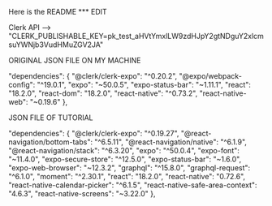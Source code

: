 Here is the README *** EDIT 

Clerk API --> "CLERK_PUBLISHABLE_KEY=pk_test_aHVtYmxlLW9zdHJpY2gtNDguY2xlcmsuYWNjb3VudHMuZGV2JA"

ORIGINAL JSON FILE ON MY MACHINE

"dependencies": {
    "@clerk/clerk-expo": "^0.20.2",
    "@expo/webpack-config": "^19.0.1",
    "expo": "~50.0.5",
    "expo-status-bar": "~1.11.1",
    "react": "18.2.0",
    "react-dom": "18.2.0",
    "react-native": "^0.73.2",
    "react-native-web": "~0.19.6"
  },

JSON FILE OF TUTORIAL

"dependencies": {
    "@clerk/clerk-expo": "^0.19.27",
    "@react-navigation/bottom-tabs": "^6.5.11",
    "@react-navigation/native": "^6.1.9",
    "@react-navigation/stack": "^6.3.20",
    "expo": "^50.0.4",
    "expo-font": "~11.4.0",
    "expo-secure-store": "^12.5.0",
    "expo-status-bar": "~1.6.0",
    "expo-web-browser": "~12.3.2",
    "graphql": "^15.8.0",
    "graphql-request": "^6.1.0",
    "moment": "^2.30.1",
    "react": "18.2.0",
    "react-native": "0.72.6",
    "react-native-calendar-picker": "^6.1.5",
    "react-native-safe-area-context": "4.6.3",
    "react-native-screens": "~3.22.0"
  },